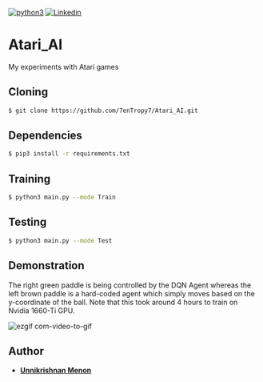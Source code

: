 [![python3](https://img.shields.io/badge/python3-v3.6-teal?style=for-the-badge&logo=python)](https://www.python.org)
[![Linkedin](https://img.shields.io/badge/Linkedin-Unnikrishnan%20Menon-black?style=for-the-badge&logo=linkedin)](https://www.linkedin.com/in/unnikrishnan-menon-aa013415a/)
# Atari_AI
My experiments with Atari games

## Cloning
```bash
$ git clone https://github.com/7enTropy7/Atari_AI.git
```

## Dependencies
```bash
$ pip3 install -r requirements.txt
```

## Training
```bash
$ python3 main.py --mode Train
```

## Testing
```bash
$ python3 main.py --mode Test
```


## Demonstration

The right green paddle is being controlled by the DQN Agent whereas the left brown paddle is a hard-coded agent which simply moves based on the y-coordinate of the ball. Note that this took around 4 hours to train on Nvidia 1660-Ti GPU.

![ezgif com-video-to-gif](https://user-images.githubusercontent.com/36446402/90346383-071e9a00-e046-11ea-80cf-378fc923bea1.gif)

## Author
* [**Unnikrishnan Menon**](https://github.com/7enTropy7)